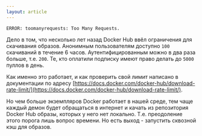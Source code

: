 ```yaml
---
layout: article
---
```


```
ERROR: toomanyrequests: Too Many Requests.
```

Дело в том, что несколько лет назад Docker Hub ввёл ограничения для скачивания образов. Анонимным пользователям доступно `100` скачиваний в течение 6 часов. Аутентифицированным можно в два раза больше, т.е. `200`. Те, кто оплатили подписку имеют право делать до `5000` пуллов в день.

Как именно это работает, и как проверить свой лимит написано в документации по адресу [https://docs.docker.com/docker-hub/download-rate-limit/](https://docs.docker.com/docker-hub/download-rate-limit/).

Но чем больше экземпляров Docker работает в нашей среде, тем чаще каждый демон будет обращаться в интернет и качать из репозитория Docker Hub образы, которых у него нет локально. Т.е. преодоление этого порога лишь вопрос времени. Но есть выход - запустить сквозной кэш для образов.
